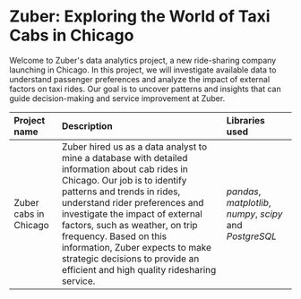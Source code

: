 # Zuber: Exploring the World of Taxi Cabs in Chicago

Welcome to Zuber's data analytics project, a new ride-sharing company launching in Chicago. In this project, we will investigate available data to understand passenger preferences and analyze the impact of external factors on taxi rides. Our goal is to uncover patterns and insights that can guide decision-making and service improvement at Zuber.


| Project name | Description | Libraries used | 
| :---------------------- | :---------------------- | :---------------------- |
| Zuber cabs in Chicago | Zuber hired us as a data analyst to mine a database with detailed information about cab rides in Chicago. Our job is to identify patterns and trends in rides, understand rider preferences and investigate the impact of external factors, such as weather, on trip frequency. Based on this information, Zuber expects to make strategic decisions to provide an efficient and high quality ridesharing service. | *pandas*, *matplotlib*, *numpy*, *scipy* and *PostgreSQL*|

